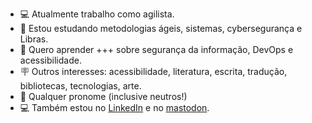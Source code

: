 - 💻 Atualmente trabalho como agilista.
- 📑 Estou estudando metodologias ágeis, sistemas, cybersegurança e Libras.
- 📌 Quero aprender +++ sobre segurança da informação, DevOps e acessibilidade.
- 🪧 Outros interesses: acessibilidade, literatura, escrita, tradução, bibliotecas, tecnologias, arte.
- 🔦 Qualquer pronome (inclusive neutros!)
- 💻 Também estou no <a href="https://www.linkedin.com/in/marianatk">LinkedIn</a> e no <a href="https://glitch.social/@yamakat">mastodon</a>.
